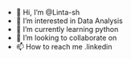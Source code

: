 - 👋 Hi, I’m @Linta-sh
- 👀 I’m interested in Data Analysis
- 🌱 I’m currently learning python
- 💞️ I’m looking to collaborate on 
- 📫 How to reach me .linkedin

<!---
Linta-sh/Linta-sh is a ✨ special ✨ repository because its `README.md` (this file) appears on your GitHub profile.
You can click the Preview link to take a look at your changes.
--->
